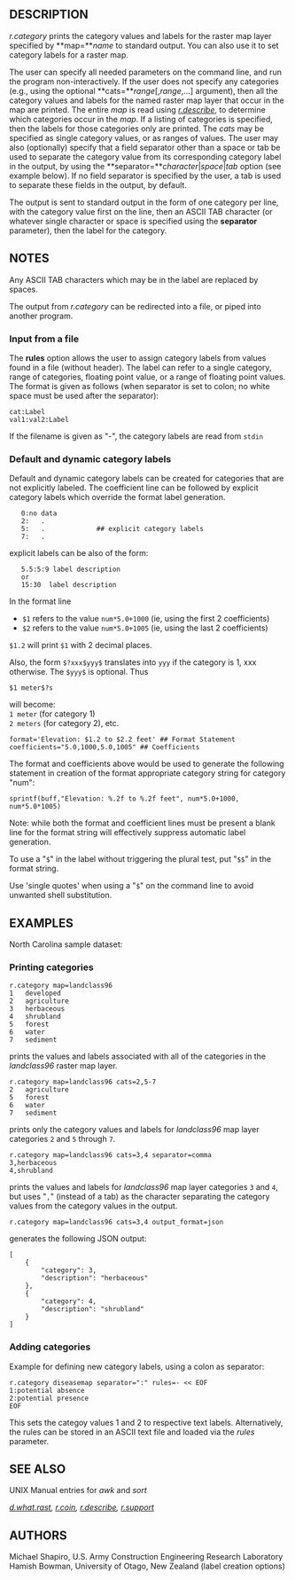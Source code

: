 ## DESCRIPTION

*r.category* prints the category values and labels for the raster map
layer specified by **map=***name* to standard output. You can also use
it to set category labels for a raster map.

The user can specify all needed parameters on the command line, and run
the program non-interactively. If the user does not specify any
categories (e.g., using the optional **cats=***range*\[,*range*,\...\]
argument), then all the category values and labels for the named raster
map layer that occur in the map are printed. The entire *map* is read
using *[r.describe](r.describe.html)*, to determine which categories
occur in the *map*. If a listing of categories is specified, then the
labels for those categories only are printed. The *cats* may be
specified as single category values, or as ranges of values. The user
may also (optionally) specify that a field separator other than a space
or tab be used to separate the category value from its corresponding
category label in the output, by using the
**separator=***character*\|*space*\|*tab* option (see example below). If
no field separator is specified by the user, a tab is used to separate
these fields in the output, by default.

The output is sent to standard output in the form of one category per
line, with the category value first on the line, then an ASCII TAB
character (or whatever single character or space is specified using the
**separator** parameter), then the label for the category.

## NOTES

Any ASCII TAB characters which may be in the label are replaced by
spaces.

The output from *r.category* can be redirected into a file, or piped
into another program.

### Input from a file

The **rules** option allows the user to assign category labels from
values found in a file (without header). The label can refer to a single
category, range of categories, floating point value, or a range of
floating point values. The format is given as follows (when separator is
set to colon; no white space must be used after the separator):

```
cat:Label
val1:val2:Label
```

If the filename is given as \"-\", the category labels are read from
`stdin`

### Default and dynamic category labels

Default and dynamic category labels can be created for categories that
are not explicitly labeled. The coefficient line can be followed by
explicit category labels which override the format label generation.

```
   0:no data
   2:   .
   5:   .             ## explicit category labels
   7:   .
```

explicit labels can be also of the form:

```
   5.5:5:9 label description
   or
   15:30  label description
```

In the format line

-   `$1` refers to the value `num*5.0+1000` (ie, using the first 2
    coefficients)
-   `$2` refers to the value `num*5.0+1005` (ie, using the last 2
    coefficients)

`$1.2` will print `$1` with 2 decimal places.

Also, the form `$?xxx$yyy$` translates into `yyy` if the category is 1,
xxx otherwise. The `$yyy$` is optional. Thus

`$1 meter$?s`

will become:\
`1 meter` (for category 1)\
`2 meters` (for category 2), etc.

`format='Elevation: $1.2 to $2.2 feet' ## Format Statement`\
`coefficients="5.0,1000,5.0,1005" ## Coefficients`

The format and coefficients above would be used to generate the
following statement in creation of the format appropriate category
string for category \"num\":

`sprintf(buff,"Elevation: %.2f to %.2f feet", num*5.0+1000, num*5.0*1005)`

Note: while both the format and coefficient lines must be present a
blank line for the format string will effectively suppress automatic
label generation.

To use a \"`$`\" in the label without triggering the plural test, put
\"`$$`\" in the format string.

Use \'single quotes\' when using a \"`$`\" on the command line to avoid
unwanted shell substitution.

## EXAMPLES

North Carolina sample dataset:

### Printing categories

```
r.category map=landclass96
1   developed
2   agriculture
3   herbaceous
4   shrubland
5   forest
6   water
7   sediment
```

prints the values and labels associated with all of the categories in
the *landclass96* raster map layer.

```
r.category map=landclass96 cats=2,5-7
2   agriculture
5   forest
6   water
7   sediment
```

prints only the category values and labels for *landclass96* map layer
categories `2` and `5` through `7`.

```
r.category map=landclass96 cats=3,4 separator=comma
3,herbaceous
4,shrubland
```

prints the values and labels for *landclass96* map layer categories `3`
and `4`, but uses \"`,`\" (instead of a tab) as the character separating
the category values from the category values in the output.

```
r.category map=landclass96 cats=3,4 output_format=json
```

generates the following JSON output:

```
[
    {
        "category": 3,
        "description": "herbaceous"
    },
    {
        "category": 4,
        "description": "shrubland"
    }
]
```

### Adding categories

Example for defining new category labels, using a colon as separator:

```
r.category diseasemap separator=":" rules=- << EOF
1:potential absence
2:potential presence
EOF
```

This sets the categoy values 1 and 2 to respective text labels.
Alternatively, the rules can be stored in an ASCII text file and loaded
via the *rules* parameter.

## SEE ALSO

UNIX Manual entries for *awk* and *sort*

*[d.what.rast](d.what.rast.html), [r.coin](r.coin.html),
[r.describe](r.describe.html), [r.support](r.support.html)*

## AUTHORS

Michael Shapiro, U.S. Army Construction Engineering Research Laboratory\
Hamish Bowman, University of Otago, New Zealand (label creation options)

